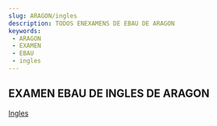 ```yaml
---
slug: ARAGON/ingles
description: TODOS ENEXAMENS DE EBAU DE ARAGON
keywords:
 - ARAGON
 - EXAMEN
 - EBAU
 - ingles
---
```

## EXAMEN EBAU DE INGLES DE ARAGON
[Ingles](https://drive.google.com/drive/folders/1BeRIOenQYPLtIOIjle6FfQkSMizXXGYl?usp=sharing)